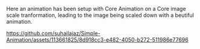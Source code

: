  Here an animation has been setup with Core Animation on a Core image scale tranformation, leading to the image being scaled down with a beutiful animation.

https://github.com/suhailajaz/Simple-Animation/assets/113661825/8d918cc3-e482-4050-b272-511986e77696

